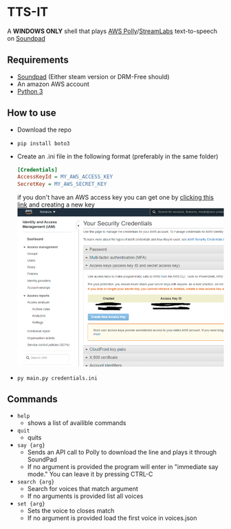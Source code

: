 # TTS-IT

A **WINDOWS ONLY** shell that plays [AWS Polly]([https://link](https://aws.amazon.com/polly/))/[StreamLabs]([https://link](https://blog.streamlabs.com/how-to-add-text-to-speech-to-donations-to-your-stream-548e9908b451)) text-to-speech on [Soundpad]([https://link](https://leppsoft.com/soundpad/en/))

## Requirements

- [Soundpad]([https://link](https://leppsoft.com/soundpad/en/)) (Either steam version or DRM-Free should)
- An amazon AWS account
- [Python 3]([https://link](https://www.python.org/downloads/))

## How to use

- Download the repo
- `pip install boto3`
- Create an .ini file in the following format (preferably in the same folder)

  ```ini
  [Credentials]
  AccessKeyId = MY_AWS_ACCESS_KEY
  SecretKey = MY_AWS_SECRET_KEY
  ```
  if you don't have an AWS access key you can get one by [clicking this link]([https://link](https://console.aws.amazon.com/iam/home?#/security_credentials)) and creating a new key
  ![Security Credentials Page](security_credentials_page.png)
- `py main.py credentials.ini`

## Commands

- `help`
  - shows a list of availible commands
- `quit`
  - quits
- `say {arg}`
  - Sends an API call to Polly to download the line and plays it through SoundPad
  - If no argument is provided the program will enter in "immediate say mode." You can leave it by pressing CTRL-C
- `search {arg}`
  - Search for voices that match argument
  - If no arguments is provided list all voices
- `set {arg}`
  - Sets the voice to closes match
  - If no argument is provided load the first voice in voices.json

